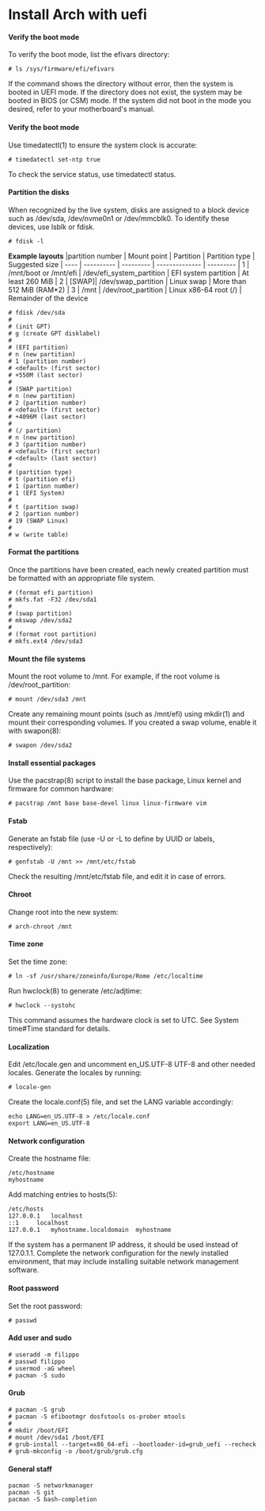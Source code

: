 # Install Arch with uefi

#### Verify the boot mode
To verify the boot mode, list the efivars directory:
```
# ls /sys/firmware/efi/efivars
```
If the command shows the directory without error, then the system is booted in UEFI mode. If the directory does not exist, the system may be booted in BIOS (or CSM) mode. If the system did not boot in the mode you desired, refer to your motherboard's manual.

#### Verify the boot mode
Use timedatectl(1) to ensure the system clock is accurate:
```
# timedatectl set-ntp true
```
To check the service status, use timedatectl status.

#### Partition the disks
When recognized by the live system, disks are assigned to a block device such as /dev/sda, /dev/nvme0n1 or /dev/mmcblk0. To identify these devices, use lsblk or fdisk.
```
# fdisk -l
```
**Example layouts**
|partition number | Mount point | Partition | Partition type | Suggested size
| ---- | ----------  | --------- | -------------- | --------- 
| 1 | /mnt/boot or /mnt/efi |	/dev/efi_system_partition	| EFI system partition |	At least 260 MiB
| 2 | [SWAP]| /dev/swap_partition	| Linux swap	| More than 512 MiB (RAM*2)
| 3 | /mnt |	/dev/root_partition	| Linux x86-64 root (/)	| Remainder of the device

```
# fdisk /dev/sda
#
# (init GPT)
# g (create GPT disklabel)
#
# (EFI partition)
# n (new partition)
# 1 (partition number)
# <default> (first sector)
# +550M (last sector)
#
# (SWAP partition)
# n (new partition)
# 2 (partition number)
# <default> (first sector)
# +4096M (last sector)
#
# (/ partition)
# n (new partition)
# 3 (partition number)
# <default> (first sector)
# <default> (last sector)
#
# (partition type)
# t (partition efi)
# 1 (partion number)
# 1 (EFI System)
#
# t (partition swap)
# 2 (partion number)
# 19 (SWAP Linux)
# 
# w (write table)
```

#### Format the partitions
Once the partitions have been created, each newly created partition must be formatted with an appropriate file system. 
```
# (format efi partition)
# mkfs.fat -F32 /dev/sda1
#
# (swap partition)
# mkswap /dev/sda2
# 
# (format root partition)
# mkfs.ext4 /dev/sda3
```

#### Mount the file systems
Mount the root volume to /mnt. For example, if the root volume is /dev/root_partition:
```
# mount /dev/sda3 /mnt
```
Create any remaining mount points (such as /mnt/efi) using mkdir(1) and mount their corresponding volumes.
If you created a swap volume, enable it with swapon(8):
```
# swapon /dev/sda2
```

#### Install essential packages
Use the pacstrap(8) script to install the base package, Linux kernel and firmware for common hardware:
```
# pacstrap /mnt base base-devel linux linux-firmware vim
```

#### Fstab
Generate an fstab file (use -U or -L to define by UUID or labels, respectively):
```
# genfstab -U /mnt >> /mnt/etc/fstab
```
Check the resulting /mnt/etc/fstab file, and edit it in case of errors.

#### Chroot
Change root into the new system:
```
# arch-chroot /mnt
```

#### Time zone
Set the time zone:
```
# ln -sf /usr/share/zoneinfo/Europe/Rome /etc/localtime
```
Run hwclock(8) to generate /etc/adjtime:
```
# hwclock --systohc
```
This command assumes the hardware clock is set to UTC. See System time#Time standard for details.

#### Localization
Edit /etc/locale.gen and uncomment en_US.UTF-8 UTF-8 and other needed locales. Generate the locales by running:
```
# locale-gen
```
Create the locale.conf(5) file, and set the LANG variable accordingly:
```
echo LANG=en_US.UTF-8 > /etc/locale.conf
export LANG=en_US.UTF-8
```

#### Network configuration
Create the hostname file:
```
/etc/hostname
myhostname
```
Add matching entries to hosts(5):
```
/etc/hosts
127.0.0.1	localhost
::1		localhost
127.0.0.1	myhostname.localdomain	myhostname
```
If the system has a permanent IP address, it should be used instead of 127.0.1.1.
Complete the network configuration for the newly installed environment, that may include installing suitable network management software.

#### Root password
Set the root password:
```
# passwd
```

#### Add user and sudo
```
# useradd -m filippo
# passwd filippo
# usermod -aG wheel
# pacman -S sudo
```

#### Grub
```
# pacman -S grub 
# pacman -S efibootmgr dosfstools os-prober mtools
#
# mkdir /boot/EFI
# mount /dev/sda1 /boot/EFI
# grub-install --target=x86_64-efi --bootloader-id=grub_uefi --recheck
# grub-mkconfig -o /boot/grub/grub.cfg

```

#### General staff
```
pacman -S networkmanager
pacman -S git
pacman -S bash-completion
```


